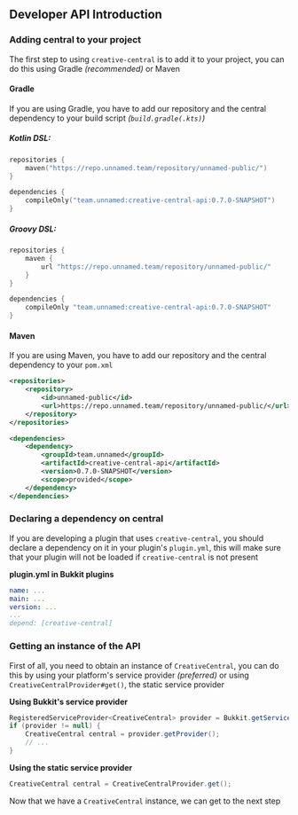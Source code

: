## Developer API Introduction

### Adding central to your project
The first step to using `creative-central` is to add it to your project, you can do
this using Gradle *(recommended)* or Maven

#### Gradle
If you are using Gradle, you have to add our repository and the central dependency
to your build script *(`build.gradle(.kts)`)*

##### Kotlin DSL:
```kotlin
repositories {
    maven("https://repo.unnamed.team/repository/unnamed-public/")
}

dependencies {
    compileOnly("team.unnamed:creative-central-api:0.7.0-SNAPSHOT")
}
```

##### Groovy DSL:
```groovy
repositories {
    maven {
        url "https://repo.unnamed.team/repository/unnamed-public/"
    }
}

dependencies {
    compileOnly "team.unnamed:creative-central-api:0.7.0-SNAPSHOT"
}
```

#### Maven
If you are using Maven, you have to add our repository and the central dependency
to your `pom.xml`
```xml
<repositories>
    <repository>
        <id>unnamed-public</id>
        <url>https://repo.unnamed.team/repository/unnamed-public/</url>
    </repository>
</repositories>

<dependencies>
    <dependency>
        <groupId>team.unnamed</groupId>
        <artifactId>creative-central-api</artifactId>
        <version>0.7.0-SNAPSHOT</version>
        <scope>provided</scope>
    </dependency>
</dependencies>
```

### Declaring a dependency on central

If you are developing a plugin that uses `creative-central`, you should declare a dependency
on it in your plugin's `plugin.yml`, this will make sure that your plugin will not be loaded
if `creative-central` is not present

**plugin.yml in Bukkit plugins**
```yaml
name: ...
main: ...
version: ...
...
depend: [creative-central]
```

### Getting an instance of the API

First of all, you need to obtain an instance of `CreativeCentral`, you can do this by using
your platform's service provider *(preferred)* or using `CreativeCentralProvider#get()`, the
static service provider

**Using Bukkit's service provider**
```java
RegisteredServiceProvider<CreativeCentral> provider = Bukkit.getServicesManager().getRegistration(CreativeCentral.class);
if (provider != null) {
    CreativeCentral central = provider.getProvider();
    // ...
}
```

**Using the static service provider**
```java
CreativeCentral central = CreativeCentralProvider.get();
```

Now that we have a `CreativeCentral` instance, we can get to the next step